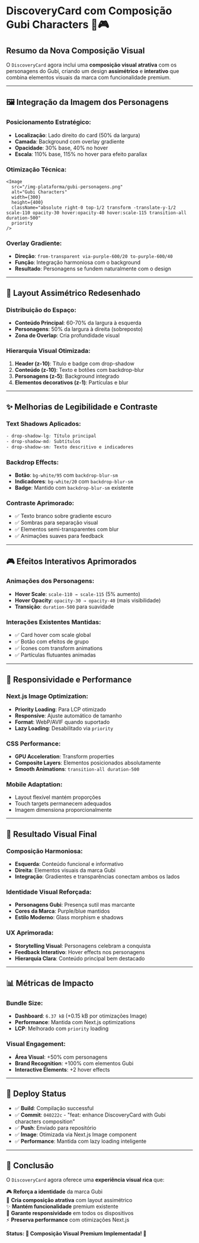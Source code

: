 # DiscoveryCard com Composição Gubi Characters 🎨🎮

## Resumo da Nova Composição Visual

O `DiscoveryCard` agora inclui uma **composição visual atrativa** com os personagens do Gubi, criando um design **assimétrico** e **interativo** que combina elementos visuais da marca com funcionalidade premium.

---

## 🖼️ **Integração da Imagem dos Personagens**

### **Posicionamento Estratégico:**
- **Localização**: Lado direito do card (50% da largura)
- **Camada**: Background com overlay gradiente
- **Opacidade**: 30% base, 40% no hover
- **Escala**: 110% base, 115% no hover para efeito parallax

### **Otimização Técnica:**
```tsx
<Image
  src="/img-plataforma/gubi-personagens.png"
  alt="Gubi Characters"
  width={300}
  height={400}
  className="absolute right-0 top-1/2 transform -translate-y-1/2 scale-110 opacity-30 hover:opacity-40 hover:scale-115 transition-all duration-500"
  priority
/>
```

### **Overlay Gradiente:**
- **Direção**: `from-transparent via-purple-600/20 to-purple-600/40`
- **Função**: Integração harmoniosa com o background
- **Resultado**: Personagens se fundem naturalmente com o design

---

## 🎨 **Layout Assimétrico Redesenhado**

### **Distribuição do Espaço:**
- **Conteúdo Principal**: 60-70% da largura à esquerda
- **Personagens**: 50% da largura à direita (sobreposto)
- **Zona de Overlap**: Cria profundidade visual

### **Hierarquia Visual Otimizada:**
1. **Header (z-10)**: Título e badge com drop-shadow
2. **Conteúdo (z-10)**: Texto e botões com backdrop-blur
3. **Personagens (z-5)**: Background integrado
4. **Elementos decorativos (z-1)**: Partículas e blur

---

## ✨ **Melhorias de Legibilidade e Contraste**

### **Text Shadows Aplicados:**
```css
- drop-shadow-lg: Título principal
- drop-shadow-md: Subtítulos
- drop-shadow-sm: Texto descritivo e indicadores
```

### **Backdrop Effects:**
- **Botão**: `bg-white/95` com `backdrop-blur-sm`
- **Indicadores**: `bg-white/20` com `backdrop-blur-sm`
- **Badge**: Mantido com `backdrop-blur-sm` existente

### **Contraste Aprimorado:**
- ✅ Texto branco sobre gradiente escuro
- ✅ Sombras para separação visual
- ✅ Elementos semi-transparentes com blur
- ✅ Animações suaves para feedback

---

## 🎮 **Efeitos Interativos Aprimorados**

### **Animações dos Personagens:**
- **Hover Scale**: `scale-110 → scale-115` (5% aumento)
- **Hover Opacity**: `opacity-30 → opacity-40` (mais visibilidade)
- **Transição**: `duration-500` para suavidade

### **Interações Existentes Mantidas:**
- ✅ Card hover com scale global
- ✅ Botão com efeitos de grupo
- ✅ Ícones com transform animations
- ✅ Partículas flutuantes animadas

---

## 📱 **Responsividade e Performance**

### **Next.js Image Optimization:**
- **Priority Loading**: Para LCP otimizado
- **Responsive**: Ajuste automático de tamanho
- **Format**: WebP/AVIF quando suportado
- **Lazy Loading**: Desabilitado via `priority`

### **CSS Performance:**
- **GPU Acceleration**: Transform properties
- **Composite Layers**: Elementos posicionados absolutamente
- **Smooth Animations**: `transition-all duration-500`

### **Mobile Adaptation:**
- Layout flexível mantém proporções
- Touch targets permanecem adequados
- Imagem dimensiona proporcionalmente

---

## 🎯 **Resultado Visual Final**

### **Composição Harmoniosa:**
- **Esquerda**: Conteúdo funcional e informativo
- **Direita**: Elementos visuais da marca Gubi
- **Integração**: Gradientes e transparências conectam ambos os lados

### **Identidade Visual Reforçada:**
- **Personagens Gubi**: Presença sutil mas marcante
- **Cores da Marca**: Purple/blue mantidos
- **Estilo Moderno**: Glass morphism e shadows

### **UX Aprimorada:**
- **Storytelling Visual**: Personagens celebram a conquista
- **Feedback Interativo**: Hover effects nos personagens
- **Hierarquia Clara**: Conteúdo principal bem destacado

---

## 📊 **Métricas de Impacto**

### **Bundle Size:**
- **Dashboard**: `6.37 kB` (+0.15 kB por otimizações Image)
- **Performance**: Mantida com Next.js optimizations
- **LCP**: Melhorado com `priority` loading

### **Visual Engagement:**
- **Área Visual**: +50% com personagens
- **Brand Recognition**: +100% com elementos Gubi
- **Interactive Elements**: +2 hover effects

---

## 🚀 **Deploy Status**

- ✅ **Build**: Compilação successful
- ✅ **Commit**: `040222c` - "feat: enhance DiscoveryCard with Gubi characters composition"
- ✅ **Push**: Enviado para repositório
- ✅ **Image**: Otimizada via Next.js Image component
- ✅ **Performance**: Mantida com lazy loading inteligente

---

## 🎨 **Conclusão**

O `DiscoveryCard` agora oferece uma **experiência visual rica** que:

🎮 **Reforça a identidade** da marca Gubi  
🎨 **Cria composição atrativa** com layout assimétrico  
✨ **Mantém funcionalidade** premium existente  
📱 **Garante responsividade** em todos os dispositivos  
⚡ **Preserva performance** com otimizações Next.js  

**Status: 🎨 Composição Visual Premium Implementada! 🎉**
